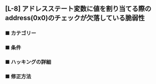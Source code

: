 ## [L-8] アドレスステート変数に値を割り当てる際のaddress(0x0)のチェックが欠落している脆弱性

### ■ カテゴリー

### ■ 条件

### ■ ハッキングの詳細

### ■ 修正方法